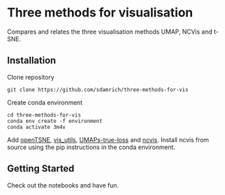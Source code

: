# Three methods for visualisation

Compares and relates the three visualisation methods UMAP, NCVis and t-SNE. 

## Installation
Clone repository
```
git clone https://github.com/sdamrich/three-methods-for-vis
```

Create conda environment
```
cd three-methods-for-vis
conda env create -f environment
conda activate 3m4v
```

Add [openTSNE](https://github.com/sdamrich/openTSNE), [vis_utils](https://github.com/sdamrich/vis_utils), [UMAPs-true-loss](https://github.com/sdamrich/UMAPs-true-loss) and [ncvis](https://github.com/sdamrich/ncvis). Install ncvis from source using the pip instructions in the conda environment.

## Getting Started
Check out the notebooks and have fun.